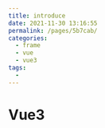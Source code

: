```yaml
---
title: introduce
date: 2021-11-30 13:16:55
permalink: /pages/5b7cab/
categories:
  - frame
  - vue
  - vue3
tags:
  - 
---
```

# Vue3

